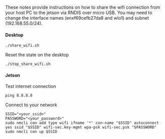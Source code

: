 These notes provide instructions on how to share the wifi connection from your host PC to the jetson via RNDIS over micro USB.
You may need to change the interface names (enxf69cefb27da8 and wlo1) and subnet (192.168.55.0/24).

#### Desktop
```
./share_wifi.sh
```

Reset the state on the desktop
```
./stop_share_wifi.sh
```

#### Jetson
Test internet connection
```
ping 8.8.8.8
```

Connect to your network
```
SSID="<your_ssid>"
PASSWORD="<your_password>"
sudo nmcli con add type wifi ifname '*' con-name "$SSID" autoconnect yes ssid "$SSID" wifi-sec.key-mgmt wpa-psk wifi-sec.psk "$PASSWORD"
sudo nmcli con up $SSID
```